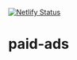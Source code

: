 [![Netlify Status](https://api.netlify.com/api/v1/badges/52f6bc44-08d4-4ba9-bf5a-e2a7b7b5c9af/deploy-status)](https://app.netlify.com/sites/paid-ads/deploys)
# paid-ads